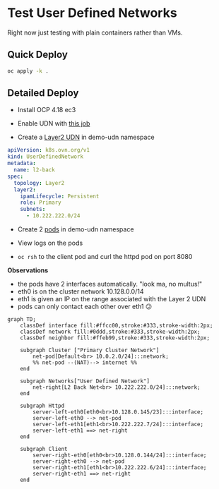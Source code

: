 # Test User Defined Networks

Right now just testing with plain containers rather than VMs.

## Quick Deploy 

```bash
oc apply -k .
```

## Detailed Deploy

* Install OCP 4.18 ec3

* Enable UDN with [this job](../../network/components/udn/)

* Create a [Layer2 UDN](../../networking/components/l2-back/udn/udn.yaml) in demo-udn namespace

```yaml
apiVersion: k8s.ovn.org/v1
kind: UserDefinedNetwork
metadata:
  name: l2-back
spec:
  topology: Layer2
  layer2:
    ipamLifecycle: Persistent
    role: Primary
    subnets:
      - 10.222.222.0/24
```

* Create 2 [pods](pod.yaml) in demo-udn namespace

* View logs on the pods

* `oc rsh` to the client pod and curl the httpd pod on port 8080

**Observations**

* the pods have 2 interfaces automatically. "look ma, no multus!"
* eth0 is on the cluster network 10.128.0.0/14
* eth1 is given an IP on the range associated with the Layer 2 UDN
* pods can only contact each other over eth1 😕


```mermaid
graph TD;
    classDef interface fill:#ffcc00,stroke:#333,stroke-width:2px;
    classDef network fill:#0ddd,stroke:#333,stroke-width:2px;
    classDef neighbor fill:#ffeb99,stroke:#333,stroke-width:2px;

    subgraph Cluster ["Primary Cluster Network"]
        net-pod[Default<br> 10.0.2.0/24]:::network;
        %% net-pod --(NAT)--> internet %%
    end

    subgraph Networks["User Defined Network"]
        net-right[L2 Back Net<br> 10.222.222.0/24]:::network;
    end

    subgraph Httpd
        server-left-eth0[eth0<br>10.128.0.145/23]:::interface;
        server-left-eth0 --> net-pod
        server-left-eth1[eth1<br>10.222.222.7/24]:::interface;
        server-left-eth1 ==> net-right
    end

    subgraph Client
        server-right-eth0[eth0<br>10.128.0.144/24]:::interface;
        server-right-eth0 --> net-pod
        server-right-eth1[eth1<br>10.222.222.6/24]:::interface;
        server-right-eth1 ==> net-right
    end
```
